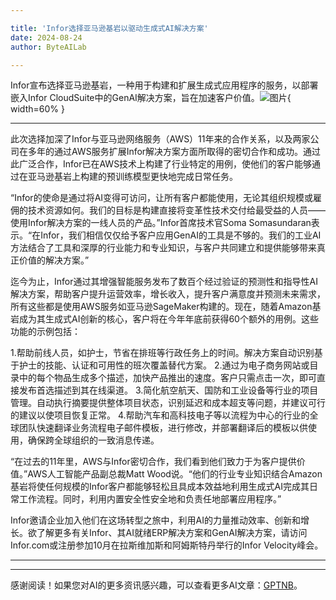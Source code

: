 ```yaml
---

title: 'Infor选择亚马逊基岩以驱动生成式AI解决方案'
date: 2024-08-24
author: ByteAILab

---
```


Infor宣布选择亚马逊基岩，一种用于构建和扩展生成式应用程序的服务，以部署嵌入Infor CloudSuite中的GenAI解决方案，旨在加速客户价值。![图片](https://ai-techpark.com/wp-content/uploads/2024/08/Infor-S-960x540.jpg){ width=60% }

---
此次选择加深了Infor与亚马逊网络服务（AWS）11年来的合作关系，以及两家公司在多年的通过AWS服务扩展Infor解决方案方面所取得的密切合作和成功。通过此广泛合作，Infor已在AWS技术上构建了行业特定的用例，使他们的客户能够通过在亚马逊基岩上构建的预训练模型更快地完成日常任务。

“Infor的使命是通过将AI变得可访问，让所有客户都能使用，无论其组织规模或雇佣的技术资源如何。我们的目标是构建直接将变革性技术交付给最受益的人员——使用Infor解决方案的一线人员的产品。”Infor首席技术官Soma Somasundaran表示。“在Infor，我们相信仅仅给予客户应用GenAI的工具是不够的。我们的工业AI方法结合了工具和深厚的行业能力和专业知识，与客户共同建立和提供能够带来真正价值的解决方案。”

迄今为止，Infor通过其增强智能服务发布了数百个经过验证的预测性和指导性AI解决方案，帮助客户提升运营效率，增长收入，提升客户满意度并预测未来需求，所有这些都是使用AWS服务如亚马逊SageMaker构建的。现在，随着Amazon基岩成为其生成式AI创新的核心，客户将在今年年底前获得60个额外的用例。这些功能的示例包括：

1.帮助前线人员，如护士，节省在排班等行政任务上的时间。解决方案自动识别基于护士的技能、认证和可用性的班次覆盖替代方案。
2.通过为电子商务网站或目录中的每个物品生成多个描述，加快产品推出的速度。客户只需点击一次，即可直接发布首选描述到其在线渠道。
3.简化航空航天、国防和工业设备等行业的项目管理。自动执行摘要提供整体项目状态，识别延迟和成本超支等问题，并建议可行的建议以使项目恢复正常。
4.帮助汽车和高科技电子等以流程为中心的行业的全球团队快速翻译业务流程电子邮件模板，进行修改，并部署翻译后的模板以供使用，确保跨全球组织的一致消息传递。

“在过去的11年里，AWS与Infor密切合作，我们看到他们致力于为客户提供价值。”AWS人工智能产品副总裁Matt Wood说。“他们的行业专业知识结合Amazon基岩将使任何规模的Infor客户都能够轻松且具成本效益地利用生成式AI完成其日常工作流程。同时，利用内置安全性安全地和负责任地部署应用程序。”

Infor邀请企业加入他们在这场转型之旅中，利用AI的力量推动效率、创新和增长。欲了解更多有关Infor、其AI就绪ERP解决方案和GenAI解决方案，请访问Infor.com或注册参加10月在拉斯维加斯和阿姆斯特丹举行的Infor Velocity峰会。


---
---
感谢阅读！如果您对AI的更多资讯感兴趣，可以查看更多AI文章：[GPTNB](https://gptnb.com)。